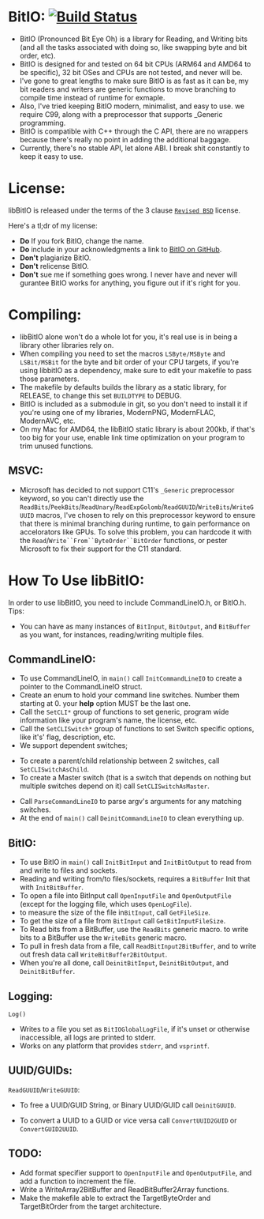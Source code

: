 **BitIO:** [![Build Status](https://travis-ci.org/MarcusJohnson91/BitIO.svg?branch=master)](https://travis-ci.org/MarcusJohnson91/BitIO)
==========
* BitIO (Pronounced Bit Eye Oh) is a library for Reading, and Writing bits (and all the tasks associated with doing so, like swapping byte and bit order, etc).
* BitIO is designed for and tested on 64 bit CPUs (ARM64 and AMD64 to be specific), 32 bit OSes and CPUs are not tested, and never will be.
* I've gone to great lengths to make sure BitIO is as fast as it can be, my bit readers and writers are generic functions to move branching to compile time instead of runtime for exmaple.
* Also, I've tried keeping BitIO modern, minimalist, and easy to use. we require C99, along with a preprocessor that supports _Generic programming.
* BitIO is compatible with C++ through the C API, there are no wrappers because there's really no point in adding the additional baggage.
* Currently, there's no stable API, let alone ABI. I break shit constantly to keep it easy to use.

License:
=======
libBitIO is released under the terms of the 3 clause [`Revised BSD`](https://tldrlegal.com/license/bsd-3-clause-license-%28revised%29) license.

Here's a tl;dr of my license:

* **Do** If you fork BitIO, change the name.
* **Do** include in your acknowledgments a link to [BitIO on GitHub](https://www.github.com/MarcusJohnson91/FoundationIO).
* **Don't** plagiarize BitIO.
* **Don't** relicense BitIO.
* **Don't** sue me if something goes wrong. I never have and never will gurantee BitIO works for anything, you figure out if it's right for you.

Compiling:
=========
* libBitIO alone won't do a whole lot for you, it's real use is in being a library other libraries rely on.
* When compiling you need to set the macros `LSByte/MSByte` and `LSBit/MSBit` for the byte and bit order of your CPU targets, if you're using libbitIO as a dependency, make sure to edit your makefile to pass those parameters.
* The makefile by defaults builds the library as a static library, for RELEASE, to change this set `BUILDTYPE` to DEBUG.
* BitIO is included as a submodule in git, so you don't need to install it if you're using one of my libraries, ModernPNG, ModernFLAC, ModernAVC, etc.
* On my Mac for AMD64, the libBitIO static library is about 200kb, if that's too big for your use, enable link time optimization on your program to trim unused functions.

MSVC:
----
* Microsoft has decided to not support C11's `_Generic` preprocessor keyword, so you can't directly use the `ReadBits`/`PeekBits`/`ReadUnary`/`ReadExpGolomb`/`ReadGUUID`/`WriteBits`/`WriteGUUID` macros, I've chosen to rely on this preprocessor keyword to ensure that there is minimal branching during runtime, to gain performance on accelorators like GPUs.
To solve this problem, you can hardcode it with the `Read`/`Write``From``ByteOrder``BitOrder` functions, or pester Microsoft to fix their support for the C11 standard.

How To Use libBitIO:
===================
In order to use libBitIO, you need to include CommandLineIO.h, or BitIO.h.
Tips:

* You can have as many instances of `BitInput`, `BitOutput`, and `BitBuffer` as you want, for instances, reading/writing multiple files.

CommandLineIO:
-------------

* To use CommandLineIO, in `main()` call `InitCommandLineIO` to create a pointer to the CommandLineIO struct.
* Create an enum to hold your command line switches. Number them starting at 0. your **help** option MUST be the last one.
* Call the `SetCLI*` group of functions to set generic, program wide information like your program's name, the license, etc.
* Call the `SetCLISwitch*` group of functions to set Switch specific options, like it's' flag, description, etc.
* We support dependent switches;
- To create a parent/child relationship between 2 switches, call `SetCLISwitchAsChild`.
- To create a Master switch (that is a switch that depends on nothing but multiple switches depend on it) call `SetCLISwitchAsMaster`.
* Call `ParseCommandLineIO` to parse argv's arguments for any matching switches.
* At the end of `main()` call `DeinitCommandLineIO` to clean everything up.

BitIO:
-----
* To use BitIO in `main()` call `InitBitInput` and `InitBitOutput` to read from and write to files and sockets.
* Reading and writing from/to files/sockets, requires a `BitBuffer` Init that with `InitBitBuffer`.
* To open a file into BitInput call `OpenInputFile` and `OpenOutputFile` (except for the logging file, which uses `OpenLogFile`).
* to measure the size of the file in`BitInput`, call `GetFileSize`.
* To get the size of a file from `BitInput` call `GetBitInputFileSize`.
* To Read bits from a BitBuffer, use the `ReadBits` generic macro. to write bits to a BitBuffer use the `WriteBits` generic macro.
* To pull in fresh data from a file, call `ReadBitInput2BitBuffer`, and to write out fresh data call `WriteBitBuffer2BitOutput`.
* When you're all done, call `DeinitBitInput`, `DeinitBitOutput`, and `DeinitBitBuffer`.


Logging:
-------
`Log()`

* Writes to a file you set as `BitIOGlobalLogFile`, if it's unset or otherwise inaccessible, all logs are printed to stderr.
* Works on any platform that provides `stderr`, and `vsprintf`.

UUID/GUIDs:
----------

`ReadGUUID`/`WriteGUUID`:

* To free a UUID/GUID String, or Binary UUID/GUID call `DeinitGUUID`.

* To convert a UUID to a GUID or vice versa call `ConvertUUID2GUID` or `ConvertGUID2UUID`.


TODO:
-----
* Add format specifier support to `OpenInputFile` and `OpenOutputFile`, and add a function to increment the file.
* Write a WriteArray2BitBuffer and ReadBitBuffer2Array functions.
* Make the makefile able to extract the TargetByteOrder and TargetBitOrder from the target architecture.
